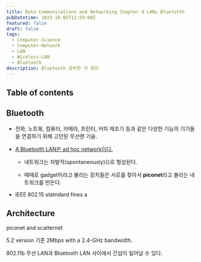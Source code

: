 ```yaml
---
title: Data Communications and Networking Chapter 4 LANs Bluetotth
pubDatetime: 2023-10-05T11:59:00Z
featured: false
draft: false
tags:
  - Computer-Science
  - Computer-Network
  - LAN
  - Wireless-LAN
  - Bluetooth
description: Bluetooth 공부한 거 정리
---
```


## Table of contents

## Bluetooth

- 전화, 노트북, 컴퓨터, 카메라, 프린터, 커피 제조기 등과 같은 다양한 기능의 기기들을 연결하기 위해 고안된 무선랜 기술.

- <u>A Bluetooth LAN은 ad hoc network이다.</u>

  - 네트워크는 자발적(spontaneously)으로 형성된다.

  - 때때로 gadget이라고 불리는 장치들은 서로를 찾아서 **piconet**라고 불리는 네트워크를 만든다.

- IEEE 802.15 statndard fines a

## Architecture

piconet and scatternet

5.2 version 기준
2Mbps with a 2.4-GHz bandwidth.

802.11b 무선 LAN과 Bluetooth LAN 사이에서 간섭이 일어날 수 있다.
